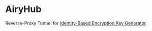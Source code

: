 AiryHub
=======

Reverse-Proxy Tunnel for [Identity-Based Encryption Key Generator](https://github.com/igi64/airykey).
